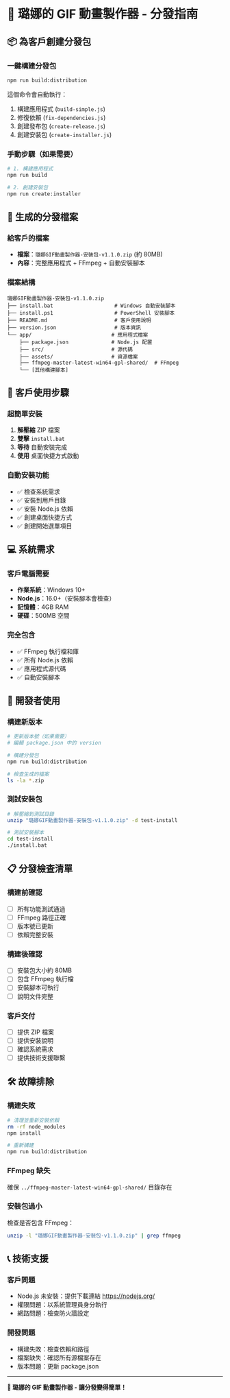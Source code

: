 # 🚀 璐娜的 GIF 動畫製作器 - 分發指南

## 📦 為客戶創建分發包

### 一鍵構建分發包

```bash
npm run build:distribution
```

這個命令會自動執行：
1. 構建應用程式 (`build-simple.js`)
2. 修復依賴 (`fix-dependencies.js`)
3. 創建發布包 (`create-release.js`)
4. 創建安裝包 (`create-installer.js`)

### 手動步驟（如果需要）

```bash
# 1. 構建應用程式
npm run build

# 2. 創建安裝包
npm run create:installer
```

## 📁 生成的分發檔案

### 給客戶的檔案
- **檔案**：`璐娜GIF動畫製作器-安裝包-v1.1.0.zip` (約 80MB)
- **內容**：完整應用程式 + FFmpeg + 自動安裝腳本

### 檔案結構
```
璐娜GIF動畫製作器-安裝包-v1.1.0.zip
├── install.bat                    # Windows 自動安裝腳本
├── install.ps1                    # PowerShell 安裝腳本
├── README.md                      # 客戶使用說明
├── version.json                   # 版本資訊
└── app/                          # 應用程式檔案
    ├── package.json              # Node.js 配置
    ├── src/                      # 源代碼
    ├── assets/                   # 資源檔案
    ├── ffmpeg-master-latest-win64-gpl-shared/  # FFmpeg
    └── [其他構建腳本]
```

## 🎯 客戶使用步驟

### 超簡單安裝
1. **解壓縮** ZIP 檔案
2. **雙擊** `install.bat`
3. **等待** 自動安裝完成
4. **使用** 桌面快捷方式啟動

### 自動安裝功能
- ✅ 檢查系統需求
- ✅ 安裝到用戶目錄
- ✅ 安裝 Node.js 依賴
- ✅ 創建桌面快捷方式
- ✅ 創建開始選單項目

## 💻 系統需求

### 客戶電腦需要
- **作業系統**：Windows 10+
- **Node.js**：16.0+（安裝腳本會檢查）
- **記憶體**：4GB RAM
- **硬碟**：500MB 空間

### 完全包含
- ✅ FFmpeg 執行檔和庫
- ✅ 所有 Node.js 依賴
- ✅ 應用程式源代碼
- ✅ 自動安裝腳本

## 🔧 開發者使用

### 構建新版本
```bash
# 更新版本號（如果需要）
# 編輯 package.json 中的 version

# 構建分發包
npm run build:distribution

# 檢查生成的檔案
ls -la *.zip
```

### 測試安裝包
```bash
# 解壓縮到測試目錄
unzip "璐娜GIF動畫製作器-安裝包-v1.1.0.zip" -d test-install

# 測試安裝腳本
cd test-install
./install.bat
```

## 📋 分發檢查清單

### 構建前確認
- [ ] 所有功能測試通過
- [ ] FFmpeg 路徑正確
- [ ] 版本號已更新
- [ ] 依賴完整安裝

### 構建後確認
- [ ] 安裝包大小約 80MB
- [ ] 包含 FFmpeg 執行檔
- [ ] 安裝腳本可執行
- [ ] 說明文件完整

### 客戶交付
- [ ] 提供 ZIP 檔案
- [ ] 提供安裝說明
- [ ] 確認系統需求
- [ ] 提供技術支援聯繫

## 🛠️ 故障排除

### 構建失敗
```bash
# 清理並重新安裝依賴
rm -rf node_modules
npm install

# 重新構建
npm run build:distribution
```

### FFmpeg 缺失
確保 `../ffmpeg-master-latest-win64-gpl-shared/` 目錄存在

### 安裝包過小
檢查是否包含 FFmpeg：
```bash
unzip -l "璐娜GIF動畫製作器-安裝包-v1.1.0.zip" | grep ffmpeg
```

## 📞 技術支援

### 客戶問題
- Node.js 未安裝：提供下載連結 https://nodejs.org/
- 權限問題：以系統管理員身分執行
- 網路問題：檢查防火牆設定

### 開發問題
- 構建失敗：檢查依賴和路徑
- 檔案缺失：確認所有源檔案存在
- 版本問題：更新 package.json

---

**🌙 璐娜的 GIF 動畫製作器 - 讓分發變得簡單！**
